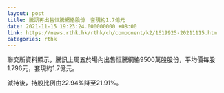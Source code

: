 ```yaml
---
layout: post
title: 騰訊再出售恒騰網絡股份　套現約1.7億元
date: 2021-11-15 19:23:24.000000000 +08:00
link: https://news.rthk.hk/rthk/ch/component/k2/1619925-20211115.htm
categories: rthk
---
```


聯交所資料顯示，騰訊上周五於場內出售恒騰網絡9500萬股股份，平均價每股1.796元，套現約1.7億元。

減持後，持股比例由22.94%降至21.91%。
